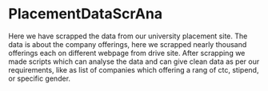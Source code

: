 # PlacementDataScrAna

Here we have scrapped the data from our university placement site. The data is about the company offerings,
here we scrapped nearly thousand offerings each on different webpage from drive site. After scrapping we made 
scripts which can analyse the data and can give clean data as per our requirements, like as list of companies 
which offering a rang of ctc, stipend, or specific gender.
